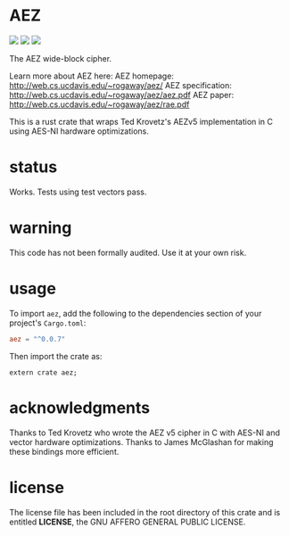 
# AEZ
[![](https://travis-ci.org/sphinx-cryptography/aez.png?branch=master)](https://www.travis-ci.org/sphinx-cryptography/aez) [![](https://img.shields.io/crates/v/aez.svg)](https://crates.io/crates/aez) [![](https://docs.rs/aez/badge.svg)](https://docs.rs/aez/)

The AEZ wide-block cipher.

Learn more about AEZ here:
AEZ homepage: http://web.cs.ucdavis.edu/~rogaway/aez/
AEZ specification: http://web.cs.ucdavis.edu/~rogaway/aez/aez.pdf
AEZ paper: http://web.cs.ucdavis.edu/~rogaway/aez/rae.pdf

This is a rust crate that wraps Ted Krovetz's AEZv5 implementation
in C using AES-NI hardware optimizations.

# status

Works. Tests using test vectors pass.

# warning

This code has not been formally audited. Use it at your own risk.


# usage

To import `aez`, add the following to the dependencies section of
your project's `Cargo.toml`:
```toml
aez = "^0.0.7"
```
Then import the crate as:
```rust,no_run
extern crate aez;
```

# acknowledgments

Thanks to Ted Krovetz who wrote the AEZ v5 cipher in C with AES-NI and vector
hardware optimizations. Thanks to James McGlashan for making these bindings
more efficient.


# license

The license file has been included in the root directory of this crate
and is entitled **LICENSE**, the GNU AFFERO GENERAL PUBLIC LICENSE.

